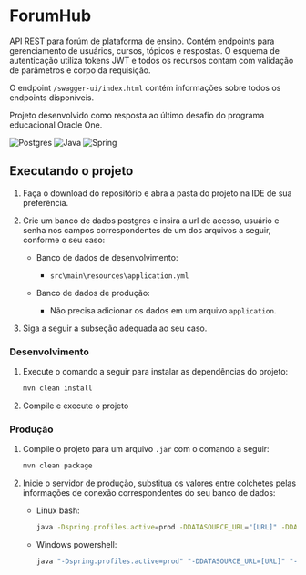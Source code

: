 # ForumHub

API REST para forúm de plataforma de ensino. Contém endpoints para
gerenciamento de usuários, cursos, tópicos e respostas. O esquema de
autenticação utiliza tokens JWT e todos os recursos contam com validação de
parâmetros e corpo da requisição.

O endpoint `/swagger-ui/index.html` contém informações sobre todos os endpoints
disponíveis.

Projeto desenvolvido como resposta ao último desafio do programa educacional
Oracle One.

![Postgres](https://img.shields.io/badge/postgres-%23316192.svg?style=for-the-badge&logo=postgresql&logoColor=white)
![Java](https://img.shields.io/badge/java-%23ED8B00.svg?style=for-the-badge&logo=openjdk&logoColor=white)
![Spring](https://img.shields.io/badge/spring-%236DB33F.svg?style=for-the-badge&logo=spring&logoColor=white)

## Executando o projeto

1. Faça o download do repositório e abra a pasta do projeto na IDE de sua
   preferência.

2. Crie um banco de dados postgres e insira a url de acesso, usuário e senha nos
campos correspondentes de um dos arquivos a seguir, conforme o seu caso:

   - Banco de dados de desenvolvimento:
     - `src\main\resources\application.yml`

   - Banco de dados de produção:
     - Não precisa adicionar os dados em um arquivo `application`.

3. Siga a seguir a subseção adequada ao seu caso.

### Desenvolvimento

1. Execute o comando a seguir para instalar as dependências do projeto:

    ```bash
    mvn clean install
    ```

2. Compile e execute o projeto

### Produção

1. Compile o projeto para um arquivo `.jar` com o comando a seguir:

    ```bash
    mvn clean package
    ```

2. Inicie o servidor de produção, substitua os valores entre colchetes pelas
informações de conexão correspondentes do seu banco de dados:

    - Linux bash:

        ```bash
        java -Dspring.profiles.active=prod -DDATASOURCE_URL="[URL]" -DDATASOURCE_USERNAME=[USUARIO] -DDATASOURCE_PASSWORD=[SENHA] -DJWT_TOKEN_SECRET=[SECRET] -DJWT_TOKEN_EXPIRATION=[EXPIRATION] -jar ./target/api-0.0.1-SNAPSHOT.jar
        ```

    - Windows powershell:

        ```powershell
        java "-Dspring.profiles.active=prod" "-DDATASOURCE_URL=[URL]" "-DDATASOURCE_USERNAME=[USUARIO]" "-DDATASOURCE_PASSWORD=[SENHA]" "-DJWT_TOKEN_SECRET=[SECRET]" "-DJWT_TOKEN_EXPIRATION=[EXPIRATION]" -jar .\target\api-0.0.1-SNAPSHOT.jar
        ```
